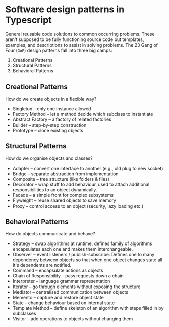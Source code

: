 # Software design patterns in Typescript

General reusable code solutions to common occurring problems.
These aren't supposed to be fully functioning source code but templates, examples, and descriptions to assist in solving problems.
The 23 Gang of Four (`GoF`) design patterns fall into three big camps:

1. Creational Patterns
2. Structural Patterns
3. Behavioral Patterns

## Creational Patterns
How do we create objects in a flexible way?

- Singleton – only one instance allowed
- Factory Method – let a method decide which subclass to instantiate
- Abstract Factory – a factory of related factories
- Builder – step-by-step construction
- Prototype – clone existing objects

## Structural Patterns
How do we organise objects and classes?

- Adapter – convert one interface to another (e.g., old plug to new socket)
- Bridge – separate abstraction from implementation
- Composite – tree structure (like folders & files)
- Decorator – wrap stuff to add behaviour, used to attach additional responsibilities to an object dynamically.
- Facade – a simple front for complex subsystems
- Flyweight – reuse shared objects to save memory
- Proxy – control access to an object (security, lazy loading etc.)

## Behavioral Patterns
How do objects communicate and behave?

- Strategy – swap algorithms at runtime, defines family of algorithms encapsulates each one and makes them interchangeable. 
- Observer – event listeners / publish-subscribe. Defines one to many dependency between objects so that when one object changes state all it's dependents are notified. 
- Command – encapsulate actions as objects
- Chain of Responsibility – pass requests down a chain
- Interpreter – language grammar representation
- Iterator – go through elements without exposing the structure
- Mediator – centralised communication between objects
- Memento – capture and restore object state
- State – change behaviour based on internal state
- Template Method – define skeleton of an algorithm with steps filled in by subclasses
- Visitor – add operations to objects without changing them